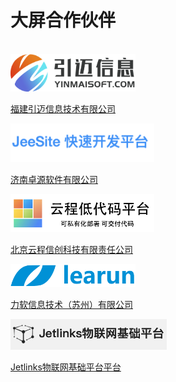 # 大屏合作伙伴

</br>

<img src="/images/friend/jnpf_logo.png" width="200" />

[福建引迈信息技术有限公司](https://www.yinmaisoft.com)

<img src="/images/friend/jeesite_logo.png" width="230" />

[济南卓源软件有限公司](http://www.jeesite.com/)

<img src="/images/friend/yuncheng.png" width="230" />

[北京云程信创科技有限责任公司](http://www.yunchengxc.com/)

<img src="/images/friend/learun_logo.png" width="200" />

[力软信息技术（苏州）有限公司](https://www.learun.cn)

<img src="/images/friend/jetlinks_logo.png" width="250" />

[Jetlinks物联网基础平台平台](https://www.jetlinks.cn)



